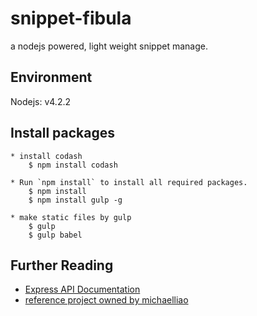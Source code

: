 # snippet-fibula
a nodejs powered, light weight snippet manage.


## Environment

Nodejs: v4.2.2


## Install packages
	* install codash
		$ npm install codash

	* Run `npm install` to install all required packages.
		$ npm install
		$ npm install gulp -g

	* make static files by gulp
		$ gulp
		$ gulp babel



## Further Reading

  * [Express API Documentation](http://expressjs.com/4x/api.html)
  * [reference project owned by michaelliao](https://github.com/michaelliao/itranswarp.js)
